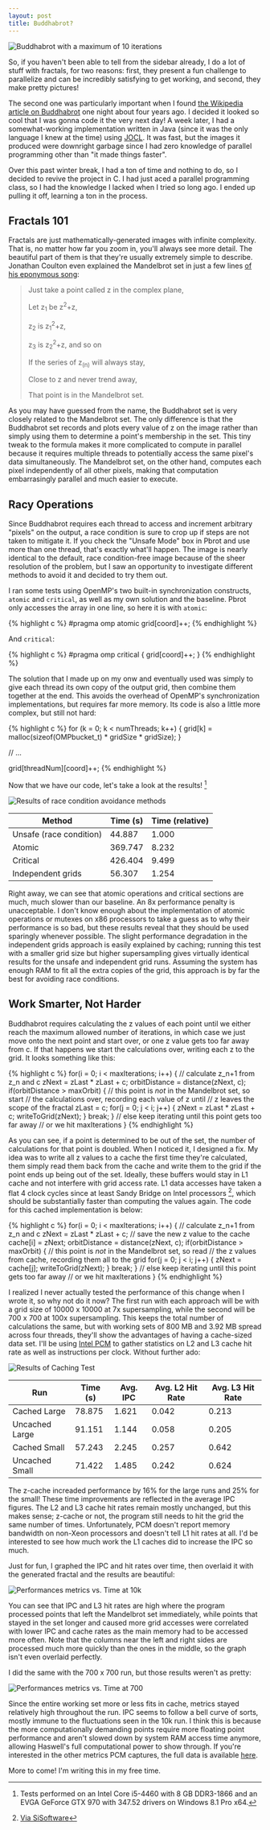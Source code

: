 ```yaml
---
layout: post
title: Buddhabrot?
---
```


![Buddhabrot with a maximum of 10 iterations](/assets/buddhabrot10.png)

So, if you haven't been able to tell from the sidebar already, I do a lot of stuff with fractals, for two reasons: first, they present a fun challenge to parallelize and can be incredibly satisfying to get working, and second, they make pretty pictures!

The second one was particularly important when I found [the Wikipedia article on Buddhabrot](https://en.wikipedia.org/wiki/Buddhabrot) one night about four years ago. I decided it looked so cool that I was gonna code it the very next day! A week later, I had a somewhat-working implementation written in Java (since it was the only language I knew at the time) using [JOCL](http://www.jocl.org/). It was fast, but the images it produced were downright garbage since I had zero knowledge of parallel programming other than "it made things faster".

Over this past winter break, I had a ton of time and nothing to do, so I decided to revive the project in C. I had just aced a parallel programming class, so I had the knowledge I lacked when I tried so long ago. I ended up pulling it off, learning a ton in the process.

<!--more-->

Fractals 101
------------

Fractals are just mathematically-generated images with infinite complexity. That is, no matter how far you zoom in, you'll always see more detail. The beautiful part of them is that they're usually extremely simple to describe. Jonathan Coulton even explained the Mandelbrot set in just a few lines [of his eponymous song](https://www.youtube.com/watch?v=AGUlJus5kpY):

> Just take a point called z in the complex plane,
>
> Let z<sub>1</sub> be z<sup>2</sup>+z,
>
> z<sub>2</sub> is z<sub>1</sub><sup>2</sup>+z,
>
> z<sub>3</sub> is z<sub>2</sub><sup>2</sup>+z, and so on
>
> If the series of z<sub>(n)</sub> will always stay,
>
> Close to z and never trend away,
>
> That point is in the Mandelbrot set.

As you may have guessed from the name, the Buddhabrot set is very closely related to the Mandelbrot set. The only difference is that the Buddhabrot set records and plots every value of z on the image rather than simply using them to determine a point's membership in the set. This tiny tweak to the formula makes it more complicated to compute in parallel because it requires multiple threads to potentially access the same pixel's data simultaneously. The Mandelbrot set, on the other hand, computes each pixel independently of all other pixels, making that computation embarrasingly parallel and much easier to execute.

Racy Operations
---------------

Since Buddhabrot requires each thread to access and increment arbitrary "pixels" on the output, a race condition is sure to crop up if steps are not taken to mitigate it. If you check the "Unsafe Mode" box in Pbrot and use more than one thread, that's exactly what'll happen. The image is nearly identical to the default, race condition-free image because of the sheer resolution of the problem, but I saw an opportunity to investigate different methods to avoid it and decided to try them out.

I ran some tests using OpenMP's two built-in synchronization constructs, `atomic` and `critical`, as well as my own solution and the baseline. Pbrot only accesses the array in one line, so here it is with `atomic`:

{% highlight c %}
#pragma omp atomic
	grid[coord]++;
{% endhighlight %}

And `critical`:

{% highlight c %}
#pragma omp critical
{
	grid[coord]++;
}
{% endhighlight %}

The solution that I made up on my onw and eventually used was simply to give each thread its own copy of the output grid, then combine them together at the end. This avoids the overhead of OpenMP's synchronization implementations, but requires far more memory. Its code is also a little more complex, but still not hard:

{% highlight c %}
for (k = 0; k < numThreads; k++) {
	grid[k] = malloc(sizeof(OMPbucket_t) * gridSize * gridSize);
}

// ...

grid[threadNum][coord]++;
{% endhighlight %}

Now that we have our code, let's take a look at the results! [^1]

![Results of race condition avoidance methods](/assets/raceresults.png)

| Method                  | Time (s) | Time (relative) |
|-------------------------|----------|-----------------|
| Unsafe (race condition) | 44.887   | 1.000           |
| Atomic                  | 369.747  | 8.232           |
| Critical                | 426.404  | 9.499           |
| Independent grids       | 56.307   | 1.254           |

Right away, we can see that atomic operations and critical sections are much, much slower than our baseline. An 8x performance penalty is unacceptable. I don't know enough about the implementation of atomic operations or mutexes on x86 processors to take a guess as to why their performance is so bad, but these results reveal that they should be used sparingly whenever possible. The slight performance degradation in the independent grids approach is easily explained by caching; running this test with a smaller grid size but higher supersampling gives virtually identical results for the unsafe and independent grid runs. Assuming the system has enough RAM to fit all the extra copies of the grid, this approach is by far the best for avoiding race conditions.


Work Smarter, Not Harder
------------------------

Buddhabrot requires calculating the z values of each point until we either reach the maximum allowed number of iterations, in which case we just move onto the next point and start over, or one z value gets too far away from c. If that happens we start the calculations over, writing each z to the grid. It looks something like this:

{% highlight c %}
for(i = 0; i < maxIterations; i++) {
	// calculate z_n+1 from z_n and c
	zNext = zLast * zLast + c;
	orbitDistance = distance(zNext, c);
	if(orbitDistance > maxOrbit) {
		// this point is *not* in the Mandelbrot set, so start
		// the calculations over, recording each value of z until
		// z leaves the scope of the fractal
		zLast = c;
		for(j = 0; j < i; j++) {
			zNext = zLast * zLast + c;
			writeToGrid(zNext);
		}
		break;
	}
	// else keep iterating until this point gets too far away
	// or we hit maxIterations
}
{% endhighlight %}

As you can see, if a point is determined to be out of the set, the number of calculations for that point is doubled. When I noticed it, I designed a fix. My idea was to write all z values to a cache the first time they're calculated, them simply read them back from the cache and write them to the grid if the point ends up being out of the set. Ideally, these buffers would stay in L1 cache and not interfere with grid access rate. L1 data accesses have taken a flat 4 clock cycles since at least Sandy Bridge on Intel processors [^2], which should be substantially faster than computing the values again. The code for this cached implementation is below:

{% highlight c %}
for(i = 0; i < maxIterations; i++) {
	// calculate z_n+1 from z_n and c
	zNext = zLast * zLast + c;
	// save the new z value to the cache
	cache[i] = zNext;
	orbitDistance = distance(zNext, c);
	if(orbitDistance > maxOrbit) {
		// this point is *not* in the Mandelbrot set, so read
		// the z values from cache, recording them all to the grid
		for(j = 0; j < i; j++) {
			zNext = cache[j];
			writeToGrid(zNext);
		}
		break;
	}
	// else keep iterating until this point gets too far away
	// or we hit maxIterations
}
{% endhighlight %}

I realized I never actually tested the performance of this change when I wrote it, so why not do it now? The first run with each approach will be with a grid size of 10000 x 10000 at 7x supersampling, while the second will be 700 x 700 at 100x supersampling. This keeps the total number of calculations the same, but with working sets of 800 MB and 3.92 MB spread across four threads, they'll show the advantages of having a cache-sized data set. I'll be using [Intel PCM](https://software.intel.com/en-us/articles/intel-performance-counter-monitor) to gather statistics on L2 and L3 cache hit rate as well as instructions per clock. Without further ado:

![Results of Caching Test](/assets/BuddhabrotCaching.png)

| Run            | Time (s) | Avg. IPC | Avg. L2 Hit Rate | Avg. L3 Hit Rate |
|----------------|----------|----------|------------------|------------------|
| Cached Large   | 78.875   | 1.621    | 0.042            | 0.213            |
| Uncached Large | 91.151   | 1.144    | 0.058            | 0.205            |
| Cached Small   | 57.243   | 2.245    | 0.257            | 0.642            |
| Uncached Small | 71.422   | 1.485    | 0.242            | 0.624            |

The z-cache increaded performance by 16% for the large runs and 25% for the small! These time improvements are reflected in the average IPC figures. The L2 and L3 cache hit rates remain mostly unchanged, but this makes sense; z-cache or not, the program still needs to hit the grid the same number of times. Unfortunately, PCM doesn't report memory bandwidth on non-Xeon processors and doesn't tell L1 hit rates at all. I'd be interested to see how much work the L1 caches did to increase the IPC so much.

Just for fun, I graphed the IPC and hit rates over time, then overlaid it with the generated fractal and the results are beautiful:

![Performances metrics vs. Time at 10k](/assets/BuddhabrotCached10kOverlay.png)

You can see that IPC and L3 hit rates are high where the program processed points that left the Mandelbrot set immediately, while points that stayed in the set longer and caused more grid accesses were correlated with lower IPC and cache rates as the main memory had to be accessed more often. Note that the columns near the left and right sides are processed much more quickly than the ones in the middle, so the graph isn't even overlaid perfectly.

I did the same with the 700 x 700 run, but those results weren't as pretty:

![Performances metrics vs. Time at 700](/assets/BuddhabrotCached700Overlay.png)

Since the entire working set more or less fits in cache, metrics stayed relatively high throughout the run. IPC seems to follow a bell curve of sorts, mostly immune to the fluctuations seen in the 10k run. I think this is because the more computationally demanding points require more floating point performance and aren't slowed down by system RAM access time anymore, allowing Haswell's full computational power to show through. If you're interested in the other metrics PCM captures, the full data is available [here](https://docs.google.com/spreadsheets/d/1Stp8kEkmRlnzYo3UIawtSkqR8BxikpwOeyNwY4g9oJ0/edit?usp=sharing).

More to come! I'm writing this in my free time.

[^1]: Tests performed on an Intel Core i5-4460 with 8 GB DDR3-1866 and an EVGA GeForce GTX 970 with 347.52 drivers on Windows 8.1 Pro x64.
[^2]: [Via SiSoftware](http://www.sisoftware.co.uk/?d=qa&f=mem_hsw)